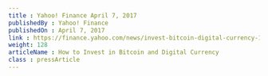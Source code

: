 ```yaml
---
title : Yahoo! Finance April 7, 2017
publishedBy : Yahoo! Finance
publishedOn : April 7, 2017
link : https://finance.yahoo.com/news/invest-bitcoin-digital-currency-132212978.html
weight: 128
articleName : How to Invest in Bitcoin and Digital Currency
class : pressArticle
---
```


